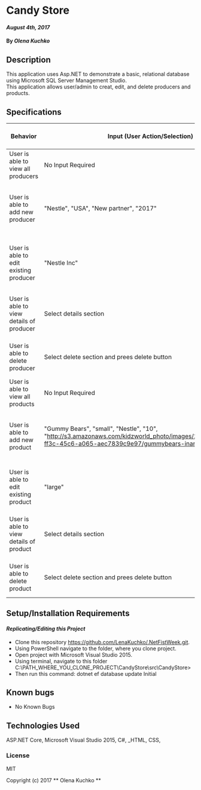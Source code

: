 # Candy Store 

####  _August 4th, 2017_

#### By _**Olena Kuchko**_

## Description
This application uses Asp.NET to demonstrate a basic, relational database using Microsoft SQL Server Management Studio.  
This application allows user/admin to creat, edit, and delete producers and products.

## Specifications
 |Behavior| Input (User Action/Selection)| Output (Program Action)|
 |---|---|---|
 | User is able to view all producers | No Input Required | App displays all "Producers" |
 | User is able to add new producer | "Nestle", "USA", "New partner", "2017" | App adds to databse new producer based on entered information |
 | User is able to edit existing producer | "Nestle Inc" | App adds changes to chosen producer's name ("Nestle Inc") |
 | User is able to view details of producer | Select details section | App displays information about chosen producer |
 | User is able to delete producer | Select delete section and prees delete button | App deletes chosen producer from database |
 | User is able to view all products | No Input Required | App displays all "Products" |
 | User is able to add new product | "Gummy Bears", "small", "Nestle", "10", "http://s3.amazonaws.com/kidzworld_photo/images/2016323/5b89be7a-ff3c-45c6-a065-aec7839c9e97/gummybears-inarow.jpg" | App adds to databse new product based on entered information |
 | User is able to edit existing product | "large" | App adds changes to chosen product's size ("large") |
 | User is able to view details of product | Select details section | App displays information about chosen product |
 | User is able to delete product | Select delete section and prees delete button | App deletes chosen product from database |


## Setup/Installation Requirements

#### _**Replicating/Editing this Project**_

* Clone this repository https://github.com/LenaKuchko/.NetFistWeek.git.
* Using PowerShell navigate to the folder, where you clone project.
* Open project with Microsoft Visual Studio 2015.
* Using terminal, navigate to this folder C:\PATH_WHERE_YOU_CLONE_PROJECT\CandyStore\src\CandyStore>    
* Then run this command: dotnet ef database update Initial  

## Known bugs

  * No Known Bugs

## Technologies Used

 ASP.NET Core, Microsoft Visual Studio 2015, C#, _HTML, CSS,

### License

 MIT

 Copyright (c) 2017 ** Olena Kuchko **
